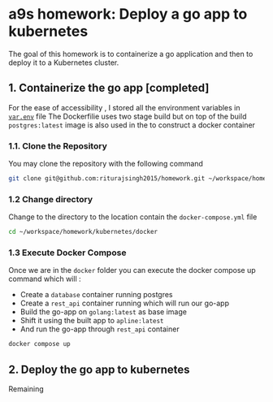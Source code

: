 # a9s homework: Deploy a go app to kubernetes

The goal of this homework is to containerize a go application
and then to deploy it to a Kubernetes cluster.

## 1. Containerize the go app [completed]

For the ease of accessibility , I stored all the environment variables in [`var.env`](./docker/var.env) file
The Dockerfilie uses two stage build but on top of the build `postgres:latest` image is also used in the to construct a docker container

### 1.1. Clone the Repository

You may clone the repository with the following command
```bash
git clone git@github.com:riturajsingh2015/homework.git ~/workspace/homework
```

### 1.2 Change directory 

Change to the directory to the location contain the `docker-compose.yml` file
```bash
cd ~/workspace/homework/kubernetes/docker
```

### 1.3 Execute Docker Compose  
Once we are in the `docker` folder you can execute the docker compose up command which will :
- Create a `database` container running postgres
- Create a `rest_api` container running which will run our go-app
- Build the go-app on `golang:latest` as base image
- Shift it using the built app to `apline:latest`
- And run the go-app through `rest_api` container

```bash
docker compose up
```

## 2. Deploy the go app to kubernetes

Remaining